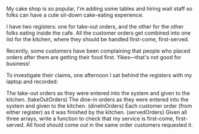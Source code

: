 My cake shop is so popular, I'm adding some tables and hiring wait staff so folks can have a cute sit-down cake-eating experience.

I have two registers: one for take-out orders, and the other for the other folks eating inside the cafe. All the customer orders get combined into one list for the kitchen, where they should be handled first-come, first-served.

Recently, some customers have been complaining that people who placed orders after them are getting their food first. Yikes—that's not good for business!

To investigate their claims, one afternoon I sat behind the registers with my laptop and recorded:

The take-out orders as they were entered into the system and given to the kitchen. (takeOutOrders)
The dine-in orders as they were entered into the system and given to the kitchen. (dineInOrders)
Each customer order (from either register) as it was finished by the kitchen. (servedOrders)
Given all three arrays, write a function to check that my service is first-come, first-served. All food should come out in the same order customers requested it.
